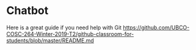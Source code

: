 # Chatbot
Here is a great guide if you need help with Git
https://github.com/UBCO-COSC-264-Winter-2019-T2/github-classroom-for-students/blob/master/README.md
